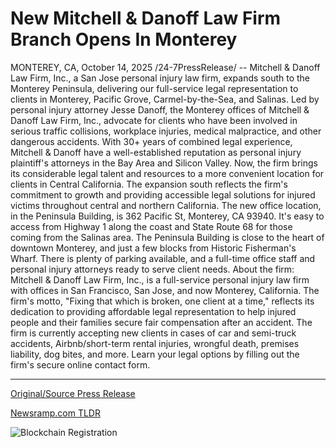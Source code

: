# New Mitchell &amp; Danoff Law Firm Branch Opens In Monterey

MONTEREY, CA, October 14, 2025 /24-7PressRelease/ -- Mitchell & Danoff Law Firm, Inc., a San Jose personal injury law firm, expands south to the Monterey Peninsula, delivering our full-service legal representation to clients in Monterey, Pacific Grove, Carmel-by-the-Sea, and Salinas. Led by personal injury attorney Jesse Danoff, the Monterey offices of Mitchell & Danoff Law Firm, Inc., advocate for clients who have been involved in serious traffic collisions, workplace injuries, medical malpractice, and other dangerous accidents.  With 30+ years of combined legal experience, Mitchell & Danoff have a well-established reputation as personal injury plaintiff's attorneys in the Bay Area and Silicon Valley. Now, the firm brings its considerable legal talent and resources to a more convenient location for clients in Central California. The expansion south reflects the firm's commitment to growth and providing accessible legal solutions for injured victims throughout central and northern California.  The new office location, in the Peninsula Building, is 362 Pacific St, Monterey, CA 93940. It's easy to access from Highway 1 along the coast and State Route 68 for those coming from the Salinas area. The Peninsula Building is close to the heart of downtown Monterey, and just a few blocks from Historic Fisherman's Wharf. There is plenty of parking available, and a full-time office staff and personal injury attorneys ready to serve client needs.  About the firm:  Mitchell & Danoff Law Firm, Inc., is a full-service personal injury law firm with offices in San Francisco, San Jose, and now Monterey, California. The firm's motto, "Fixing that which is broken, one client at a time," reflects its dedication to providing affordable legal representation to help injured people and their families secure fair compensation after an accident. The firm is currently accepting new clients in cases of car and semi-truck accidents, Airbnb/short-term rental injuries, wrongful death, premises liability, dog bites, and more. Learn your legal options by filling out the firm's secure online contact form. 

---

[Original/Source Press Release](https://www.24-7pressrelease.com/press-release/527603/new-mitchell-danoff-law-firm-branch-opens-in-monterey)
                    

[Newsramp.com TLDR](https://newsramp.com/curated-news/mitchell-danoff-law-firm-expands-to-monterey-peninsula/16b560e047fa112f2b57349a74ccfd1a) 

 

 



![Blockchain Registration](https://cdn.newsramp.app/24-7PressRelease/qrcode/2510/14/ideaYbnr.webp)
